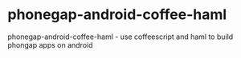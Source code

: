 phonegap-android-coffee-haml
============================

phonegap-android-coffee-haml - use coffeescript and haml to build phongap apps on android
